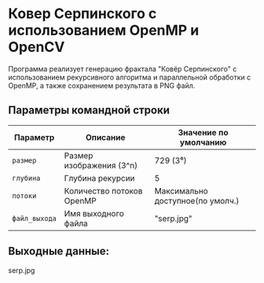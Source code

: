 # Ковер Серпинского с использованием OpenMP и OpenCV
Программа реализует генерацию фрактала "Ковёр Серпинского" с использованием рекурсивного алгоритма и параллельной обработки с OpenMP, а также сохранением результата в PNG файл.
## Параметры командной строки

| Параметр    | Описание                          | Значение по умолчанию       |
|-------------|-----------------------------------|-----------------------------|
| `размер`    | Размер изображения (3^n)          | 729 (3⁶)                    |
| `глубина`   | Глубина рекурсии                  | 5                           |
| `потоки`    | Количество потоков OpenMP         | Максимально доступное(по умолч.) |
| `файл_выхода`| Имя выходного файла              | "serp.jpg"     |

## Выходные данные:
serp.jpg 
